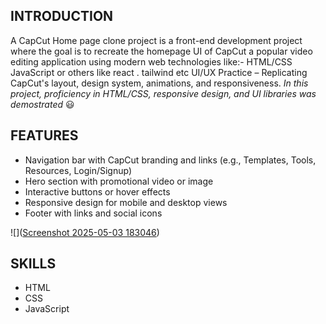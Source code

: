 ## INTRODUCTION

A CapCut Home page clone project is a front-end development project where the goal is to recreate the homepage UI of CapCut
a popular video editing application using modern web technologies like:-
HTML/CSS JavaScript or others like react . tailwind etc 
UI/UX Practice – Replicating CapCut's layout, design system, animations, and responsiveness.
*In this project, proficiency in HTML/CSS, responsive design, and UI libraries was demostrated*
😃

## FEATURES 
- Navigation bar with CapCut branding and links (e.g., Templates, Tools, Resources, Login/Signup)
- Hero section with promotional video or image
- Interactive buttons or hover effects
- Responsive design for mobile and desktop views
- Footer with links and social icons
  
![]([Screenshot 2025-05-03 183046](https://github))

## SKILLS
* HTML
* CSS
* JavaScript

